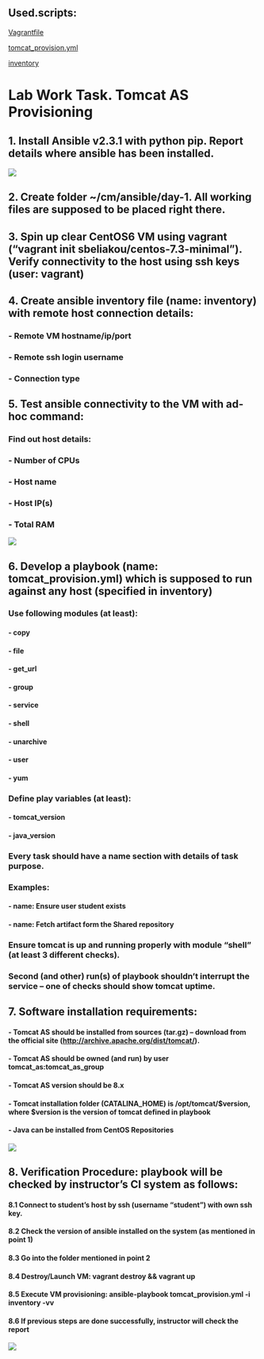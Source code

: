 ## Used.scripts:

[Vagrantfile](Vagrantfile)

[tomcat_provision.yml](tomcat_provision.yml)

[inventory](inventory)



#  Lab Work Task. Tomcat AS Provisioning

## 1. Install Ansible v2.3.1 with python pip. Report details where ansible has been installed.


<img src="pictures/1.png">

## 2. Create folder ~/cm/ansible/day-1. All working files are supposed to be placed right there.

## 3. Spin up clear CentOS6 VM using vagrant (“vagrant init sbeliakou/centos-7.3-minimal”). Verify connectivity to the host using ssh keys (user: vagrant)

## 4. Create ansible inventory file (name: inventory) with remote host connection details:
### - Remote VM hostname/ip/port
### - Remote ssh login username
### - Connection type

## 5. Test ansible connectivity to the VM with ad-hoc command: 


### Find out host details:

### - Number of CPUs

### - Host name

### - Host IP(s)

### - Total RAM

<img src="pictures/2.png">

## 6. Develop a playbook (name: tomcat_provision.yml) which is supposed to run against any host (specified in inventory)
### Use following modules (at least):
#### - copy
#### - file
#### - get_url
#### - group
#### - service
#### - shell
#### - unarchive
#### - user
#### - yum
### Define play variables (at least):
#### - tomcat_version
#### - java_version
### Every task should have a name section with details of task purpose.
### Examples:
#### - name: Ensure user student exists
#### - name: Fetch artifact form the Shared repository
### Ensure tomcat is up and running properly with module “shell” (at least 3 different checks).
### Second (and other) run(s) of playbook shouldn’t interrupt the service – one of checks should show tomcat uptime.


## 7. Software installation requirements:
#### - Tomcat AS should be installed from sources (tar.gz) – download from the official site (http://archive.apache.org/dist/tomcat/).
#### - Tomcat AS should be owned (and run) by user tomcat_as:tomcat_as_group
#### - Tomcat AS version should be 8.x
#### - Tomcat installation folder (CATALINA_HOME) is /opt/tomcat/$version, where $version is the version of tomcat defined in playbook
#### - Java can be installed from CentOS Repositories

<img src="pictures/3.png">


## 8. Verification Procedure: playbook will be checked by instructor’s CI system as follows:
#### 8.1 Connect to student’s host by ssh (username “student”) with own ssh key.
#### 8.2 Check the version of ansible installed on the system (as mentioned in point 1)
#### 8.3 Go into the folder mentioned in point 2
#### 8.4 Destroy/Launch VM: vagrant destroy && vagrant up
#### 8.5 Execute VM provisioning: ansible-playbook tomcat_provision.yml -i inventory -vv 
#### 8.6 If previous steps are done successfully, instructor will check the report

<img src="pictures/4.png">

